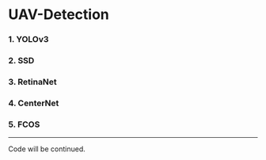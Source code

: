 # UAV-Detection

### 1. YOLOv3
### 2. SSD
### 3. RetinaNet
### 4. CenterNet
### 5. FCOS

---
Code will be continued.